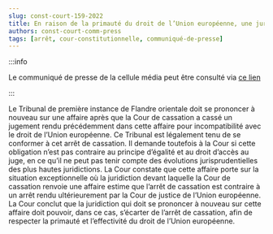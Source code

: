 ```yaml
---   
slug: const-court-159-2022
title: En raison de la primauté du droit de l’Union européenne, une juridiction peut ne pas être tenue de se conformer à un arrêt de cassation
authors: const-court-comm-press
tags: [arrêt, cour-constitutionnelle, communiqué-de-presse]
---
```


:::info

Le communiqué de presse de la cellule média peut être consulté via [ce lien](https://www.const-court.be/public/f/2022/2022-159f-info.pdf) 

:::

Le Tribunal de première instance de Flandre orientale doit se prononcer à nouveau sur une affaire après que la Cour de cassation a cassé un jugement rendu précédemment dans cette affaire pour incompatibilité avec le droit de l’Union européenne. Ce Tribunal est légalement tenu de se conformer à cet arrêt de cassation. Il demande toutefois à la Cour si cette obligation n’est pas contraire au principe d’égalité et au droit d’accès au juge, en ce qu’il ne peut pas tenir compte des évolutions jurisprudentielles des plus hautes juridictions.La Cour constate que cette affaire porte sur la situation exceptionnelle où la juridiction devant laquelle la Cour de cassation renvoie une affaire estime que l’arrêt de cassation est contraire à un arrêt rendu ultérieurement par la Cour de justice de l’Union européenne. La Cour conclut que la juridiction qui doit se prononcer à nouveau sur cette affaire doit pouvoir, dans ce cas, s’écarter de l’arrêt de cassation, afin de respecter la primauté et l’effectivité du droit de l’Union européenne.
